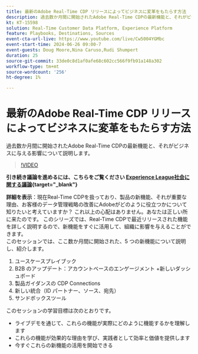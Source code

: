 ```yaml
---
title: 最新のAdobe Real-Time CDP リリースによってビジネスに変革をもたらす方法
description: 過去数か月間に開始されたAdobe Real-Time CDPの最新機能と、それがビジネスに与える影響について説明します。
kt: KT-15598
solution: Real-Time Customer Data Platform, Experience Platform
feature: Playbooks, Destinations, Sources
event-cta-url-live: https://www.youtube.com/live/Cw5004YGMbc
event-start-time: 2024-06-26 09:00-7
event-guests: Doug Moore,Nina Caruso,Rudi Shumpert
duration: 25
source-git-commit: 33de0c8d1af0afe68c602cc566f9fb91a148a302
workflow-type: tm+mt
source-wordcount: '256'
ht-degree: 1%

---
```


# 最新のAdobe Real-Time CDP リリースによってビジネスに変革をもたらす方法

過去数か月間に開始されたAdobe Real-Time CDPの最新機能と、それがビジネスに与える影響について説明します。

>[!VIDEO](https://video.tv.adobe.com/v/331788/?quality=12&learn=on)

**引き続き議論を進めるには、こちらをご覧ください [Experience League社会に関する議論](https://experienceleaguecommunities.adobe.com/t5/real-time-customer-data-platform/experience-league-live-post-session-discussion-how-the-latest/m-p/685150#M67){target="_blank"}**

**詳細を表示**：現在Real-Time CDPを扱っており、製品の新機能、それが重要な理由、お客様のデータ管理戦略の改善にAdobeがどのように役立つかについて知りたいと考えていますか？ これ以上の心配はありません。あなたは正しい所に来たのです。 このシリーズでは、Real-Time CDPで最近リリースされた機能を詳しく説明するので、新機能をすぐに活用して、組織に影響を与えることができます。\
このセッションでは、ここ数か月間に開始された、5 つの新機能について説明し、紹介します。

1. ユースケースプレイブック
1. B2B のアップデート：アカウントベースのエンゲージメント +新しいダッシュボード
1. 製品ガイダンスの CDP Connections
1. 新しい統合（ID パートナー、ソース、宛先）
1. サンドボックスツール

このセッションの学習目標は次のとおりです。

* ライブデモを通じて、これらの機能が実際にどのように機能するかを理解します
* これらの機能が効果的な理由を学び、実践者として効率と価値を提供します
* 今すぐこれらの新機能の活用を開始できる

